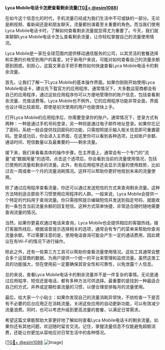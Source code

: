 **Lyca Mobile电话卡怎麽查看剩余流量[[TG💪+ @esim1088](https://t.me/s/esim1088)]**

在如今这个信息化的时代，手机流量已经成为我们生活中不可或缺的一部分。无论是刷视频、看新闻还是和朋友聊天，流量都扮演着至关重要的角色。而当我们使用Lyca Mobile电话卡时，了解如何查看剩余流量就显得尤为重要了。今天，我们就来聊聊Lyca Mobile电话卡怎么查看剩余流量，让你轻松掌握自己的流量使用情况。

Lyca Mobile是一家在全球范围内提供移动通信服务的公司，以其灵活的套餐选择和实惠的价格受到用户的喜爱。对于新用户来说，可能对如何查看自己的流量余额感到困惑。别担心，这篇文章会手把手教你如何快速查看Lyca Mobile电话卡的剩余流量。

首先，让我们了解一下Lyca Mobile的基本操作界面。如果你刚刚开始使用Lyca Mobile电话卡，建议先下载官方的应用程序。通常情况下，大多数运营商都会有自己的应用程序，通过这些应用程序你可以方便地管理你的账户信息，包括查看剩余流量、充值话费等。Lyca Mobile也不例外，它的应用程序功能非常全面，界面也设计得比较直观，即使是初次使用的用户也能很快上手。

打开Lyca Mobile的应用程序后，你需要登录你的账户。通常情况下，登录方式有两种：一种是通过手机号码登录，另一种则是通过电子邮件地址登录。如果你忘记了密码，系统一般会提供找回密码的功能，只需按照提示输入相关信息即可重置密码。登录成功后，你会进入主界面，在这里你可以看到各种选项，比如账户余额、通话时间、短信数量以及最重要的——剩余流量。

接下来，我们来看看具体的操作步骤。在主界面上，通常会有一个专门的“流量”或“数据用量”的选项。点击这个选项后，你会看到当前的流量使用情况，包括已使用的流量和剩余的流量。此外，有些应用程序还会显示流量的使用趋势，比如过去一周或者一个月的流量消耗情况。这样可以帮助你更好地规划未来的流量使用。

除了通过应用程序查看流量，你还可以通过发送短信的方式来查询剩余流量。这种方法特别适合那些不习惯使用应用程序的人群。一般来说，Lyca Mobile会提供一个特定的代码用于查询流量。你只需按照提示编辑短信并发送到指定号码，就能收到一条包含当前流量余额的回复短信。这种方式简单快捷，非常适合随时随地需要查询流量的情况。

当然，如果你更喜欢通过电话来查询，Lyca Mobile也会提供相应的客服热线。拨打客服热线后，根据语音提示选择相关的选项，通常会有专门的菜单来帮助你查询流量余额。不过需要注意的是，使用电话查询可能会产生一定的通话费用，因此建议在有Wi-Fi的情况下进行操作。

除此之外，还有一些第三方工具可以帮助你查看流量使用情况。这些工具通常会整合多个运营商的数据，为用户提供一个统一的平台来管理和监控流量。虽然这类工具的功能强大，但在使用前一定要确保其安全性和可靠性，以免泄露个人信息。

总的来说，查看Lyca Mobile电话卡的剩余流量并不是一件复杂的事情。无论是通过应用程序、短信还是电话，都有多种方法可供选择。最重要的是找到一种最适合自己的方式，并养成定期检查流量的习惯，以便合理安排每月的流量使用。

最后，给大家一个小贴士：如果你发现自己的流量消耗异常快，不妨检查一下是否有不必要的后台应用正在消耗流量。关闭这些应用的自动更新功能，可以有效减少流量浪费。同时，也可以考虑升级到更高流量的套餐，以满足日常需求。

希望这篇文章能帮助大家更好地了解如何查看Lyca Mobile电话卡的剩余流量。如果你还有其他问题，欢迎随时留言交流。记住，掌握流量信息不仅能避免超额消费，还能让你更加从容地应对日常生活中的各种情况。

[[TG💪+ @esim1088](https://t.me/s/esim1088) ![Image](https://i.postimg.cc/4NQfJmqS/Snipaste-2025-05-13-00-14-12.png)]